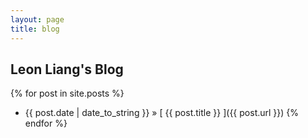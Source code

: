 ```yaml
---
layout: page
title: blog
---
```


## Leon Liang's Blog

{% for post in site.posts %}
  * {{ post.date | date_to_string }} &raquo; [ {{ post.title }} ]({{ post.url }})
{% endfor %}